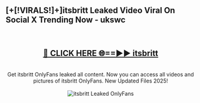 <h2>[+[!VIRALS!]+]itsbritt Leaked Video Viral On Social X Trending Now - ukswc</h2>
<br>
<div align="center">
<h2><a href="https://libra.edu.pl?itsbritt" rel="nofollow">🔴 CLICK HERE 🌐==►► itsbritt</a></h2>
<br>
Get itsbritt OnlyFans leaked all content. Now you can access all videos and pictures of itsbritt OnlyFans. New Updated Files 2025!
<br>
<br>
<a href="https://libra.edu.pl?itsbritt" rel="nofollow" data-target="animated-image.originalLink"><img src="https://i.ibb.co.com/WyWwxjT/player-gif2.gif" alt="itsbritt Leaked OnlyFans" style="max-width: 100%; display: inline-block;" data-target="animated-image.originalImage"></a>
</div>
<br>